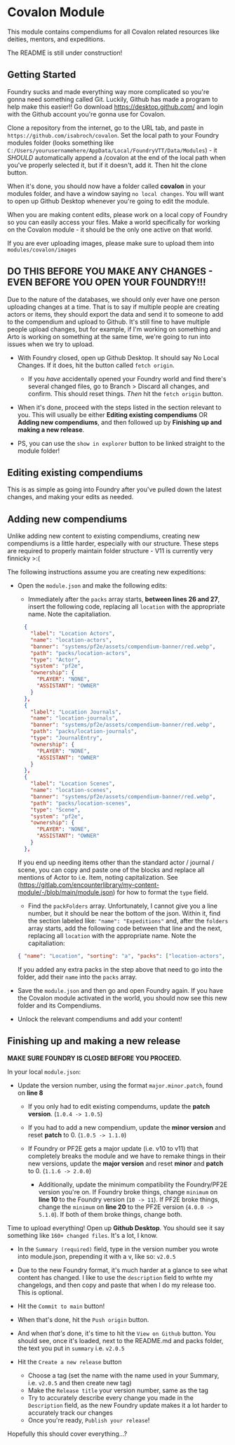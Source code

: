 # Covalon Module
This module contains compendiums for all Covalon related resources like deities, mentors, and expeditions.

The README is still under construction!

## Getting Started
Foundry sucks and made everything way more complicated so you're gonna need something called Git. Luckily, Github has made a program to help make this easier!! Go download https://desktop.github.com/ and login with the Github account you're gonna use for Covalon.

Clone a repository from the internet, go to the URL tab, and paste in `https://github.com/isabroch/covalon`. Set the local path to your Foundry modules folder (looks something like `C:/Users/yourusernamehere/AppData/Local/FoundryVTT/Data/Modules`) - it _SHOULD_ automatically append a /covalon at the end of the local path when you've properly selected it, but if it doesn't, add it. Then hit the clone button.

When it's done, you should now have a folder called **covalon** in your modules folder, and have a window saying `no local changes`. You will want to open up Github Desktop whenever you're going to edit the module.

When you are making content edits, please work on a local copy of Foundry so you can easily access your files. Make a world specifically for working on the Covalon module - it should be the only one active on that world.

If you are ever uploading images, please make sure to upload them into `modules/covalon/images`

## DO THIS BEFORE YOU MAKE ANY CHANGES - EVEN BEFORE YOU OPEN YOUR FOUNDRY!!!

Due to the nature of the databases, we should only ever have one person uploading changes at a time. That is to say if multiple people are creating actors or items, they should export the data and send it to someone to add to the compendium and upload to Github. It's still fine to have multiple people upload changes, but for example, if I'm working on something and Arto is working on something at the same time, we're going to run into issues when we try to upload.

- With Foundry closed, open up Github Desktop. It should say No Local Changes. If it does, hit the button called `fetch origin`.
  - If you *have* accidentally opened your Foundry world and find there's several changed files, go to Branch > Discard all changes, and confirm. This should reset things. *Then* hit the `fetch origin` button.

- When it's done, proceed with the steps listed in the section relevant to you. This will usually be either **Editing existing compendiums** OR **Adding new compendiums**, and then followed up by **Finishing up and making a new release**.

- PS, you can use the `show in explorer` button to be linked straight to the module folder!

## Editing existing compendiums
This is as simple as going into Foundry after you've pulled down the latest changes, and making your edits as needed.

## Adding new compendiums
Unlike adding new content to existing compendiums, creating new compendiums is a little harder, especially with our structure. These steps are required to properly maintain folder structure - V11 is currently very finnicky >:(

The following instructions assume you are creating new expeditions:

- Open the `module.json` and make the following edits:

  - Immediately after the `packs` array starts, **between lines 26 and 27**, insert the following code, replacing all `location` with the appropriate name. Note the capitaliation.
  ```json
    {
      "label": "Location Actors",
      "name": "location-actors",
      "banner": "systems/pf2e/assets/compendium-banner/red.webp",
      "path": "packs/location-actors",
      "type": "Actor",
      "system": "pf2e",
      "ownership": {
        "PLAYER": "NONE",
        "ASSISTANT": "OWNER"
      }
    },
    {
      "label": "Location Journals",
      "name": "location-journals",
      "banner": "systems/pf2e/assets/compendium-banner/red.webp",
      "path": "packs/location-journals",
      "type": "JournalEntry",
      "ownership": {
        "PLAYER": "NONE",
        "ASSISTANT": "OWNER"
      }
    },
    {
      "label": "Location Scenes",
      "name": "location-scenes",
      "banner": "systems/pf2e/assets/compendium-banner/red.webp",
      "path": "packs/location-scenes",
      "type": "Scene",
      "system": "pf2e",
      "ownership": {
        "PLAYER": "NONE",
        "ASSISTANT": "OWNER"
      }
    },
    ```
  If you end up needing items other than the standard actor / journal / scene, you can copy and paste one of the blocks and replace all mentions of Actor to i.e. Item, noting capitalization. See (https://gitlab.com/encounterlibrary/my-content-module/-/blob/main/module.json) for how to format the `type` field.

  - Find the `packFolders` array. Unfortunately, I cannot give you a line number, but it should be near the bottom of the json. Within it, find the section labeled like: `"name": "Expeditions"` and, after the `folders` array starts, add the following code between that line and the next, replacing all `location` with the appropriate name. Note the capitaliation:
  ```json
  { "name": "Location", "sorting": "a", "packs": ["location-actors", "location-journals", "location-scenes"] },
  ```
  If you added any extra packs in the step above that need to go into the folder, add their `name` into the `packs` array.

- Save the `module.json` and then go and open Foundry again. If you have the Covalon module activated in the world, you should now see this new folder and its Compendiums.

- Unlock the relevant compendiums and add your content!

## Finishing up and making a new release
**MAKE SURE FOUNDRY IS CLOSED BEFORE YOU PROCEED.**

In your local `module.json`:

- Update the version number, using the format `major.minor.patch`, found on **line 8**

  - If you only had to edit existing compendums, update the **patch version**. (`1.0.4 -> 1.0.5`)

  - If you had to add a new compendium, update the **minor version** and reset **patch** to 0. (`1.0.5 -> 1.1.0`)

  - If Foundry or PF2E gets a major update (i.e. v10 to v11) that completely breaks the module and we have to remake things in their new versions, update the **major version** and reset **minor** and **patch** to 0. (`1.1.6 -> 2.0.0`)

    - Additionally, update the minimum compatibility the Foundry/PF2E version you're on. If Foundry broke things, change `minimum` on **line 10** to the Foundry version (`10 -> 11`). If PF2E broke things, change the `minimum` on **line 20** to the PF2E version (`4.0.0 -> 5.1.0`). If both of them broke things, change both.

Time to upload everything! Open up **Github Desktop**. You should see it say something like `160+ changed files`. It's a lot, I know.

- In the `Summary (required)` field, type in the version number you wrote into module.json, prepending it with a v, like so: `v2.0.5`

- Due to the new Foundry format, it's much harder at a glance to see what content has changed. I like to use the `description` field to wrhte my changelogs, and then copy and paste that when I do my release too. This is optional.

- Hit the `Commit to main` button!

- When that's done, hit the `Push origin` button.

- And when *that's* done, it's time to hit the `View on Github` button. You should see, once it's loaded, next to the README.md and packs folder, the text you put in `summary` i.e. `v2.0.5`

- Hit the `Create a new release` button
  - Choose a tag (set the name with the name used in your Summary, i.e. `v2.0.5` and then create new tag)
  - Make the `Release title` your version number, same as the tag
  - Try to accurately describe every change you made in the `Description` field, as the new Foundry update makes it a lot harder to accurately track our changes
  - Once you're ready, `Publish your release`!

Hopefully this should cover everything...?